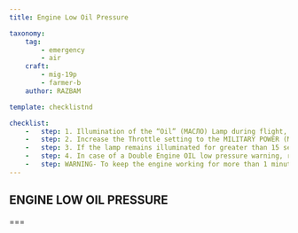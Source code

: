 ```yaml
---
title: Engine Low Oil Pressure

taxonomy:
    tag:
        - emergency
        - air
    craft: 
        - mig-19p
        - farmer-b
    author: RAZBAM

template: checklistnd

checklist:
    -   step: 1. Illumination of the “Oil” (МАСЛО) Lamp during flight, stop any maneuver and return to straight and level flight. 
    -   step: 2. Increase the Throttle setting to the MILITARY POWER (МАКСИМАЛ) position and check if the lamp remains illuminated. 
    -   step: 3. If the lamp remains illuminated for greater than 15 seconds, carry out a manual engine shutdown, by placing the respective throttle into the STOP (СТОП) position, and carry out an expedited return to the airbase.
    -   step: 4. In case of a Double Engine OIL low pressure warning, return to the airbase if possible or search for place to land or eject as required.
    -   step: WARNING- To keep the engine working for more than 1 minute with low oil pressure can generate an engine fire on the engine destruction in the worst case.
---
```


## ENGINE LOW OIL PRESSURE 

===

